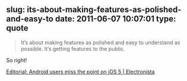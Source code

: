 slug: its-about-making-features-as-polished-and-easy-to
date: 2011-06-07 10:07:01
type: quote
---

> It’s about making features as polished and easy to understand as possible. It’s getting features to the public.

So right!

 [Editorial: Android users miss the point on iOS 5 | Electronista](http://www.electronista.com/articles/11/06/06/android.users.may.have.reason.to.worry.for.ios.5/)
